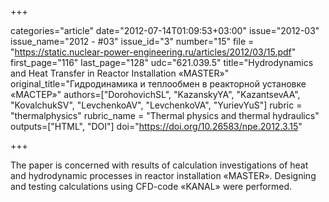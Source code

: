 +++

categories="article"
date="2012-07-14T01:09:53+03:00"
issue="2012-03"
issue_name="2012 - #03"
issue_id="3"
number="15"
file = "https://static.nuclear-power-engineering.ru/articles/2012/03/15.pdf"
first_page="116"
last_page="128"
udc="621.039.5"
title="Hydrodynamics and Heat Transfer in Reactor Installation «MASTER»"
original_title="Гидродинамика и теплообмен в реакторной установке «МАСТЕР»"
authors=["DorohovichSL", "KazanskyYA", "KazantsevAA", "KovalchukSV", "LevchenkoAV", "LevchenkoVA", "YurievYuS"]
rubric = "thermalphysics"
rubric_name = "Thermal physics and thermal hydraulics"
outputs=["HTML", "DOI"]
doi="https://doi.org/10.26583/npe.2012.3.15"

+++

The paper is concerned with results of calculation investigations of heat and hydrodynamic processes in reactor installation «MASTER». Designing and testing calculations using CFD-code «KANAL» were performed.